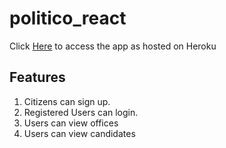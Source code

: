 # politico_react

Click [Here](https://politicoreact.herokuapp.com/) to access the app as hosted on Heroku

## Features
1. Citizens can sign up.
2. Registered Users can login.
3. Users can view offices
4. Users can view candidates
